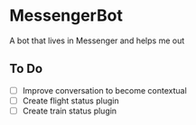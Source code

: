 # MessengerBot
A bot that lives in Messenger and helps me out

## To Do

- [ ] Improve conversation to become contextual
- [ ] Create flight status plugin
- [ ] Create train status plugin
